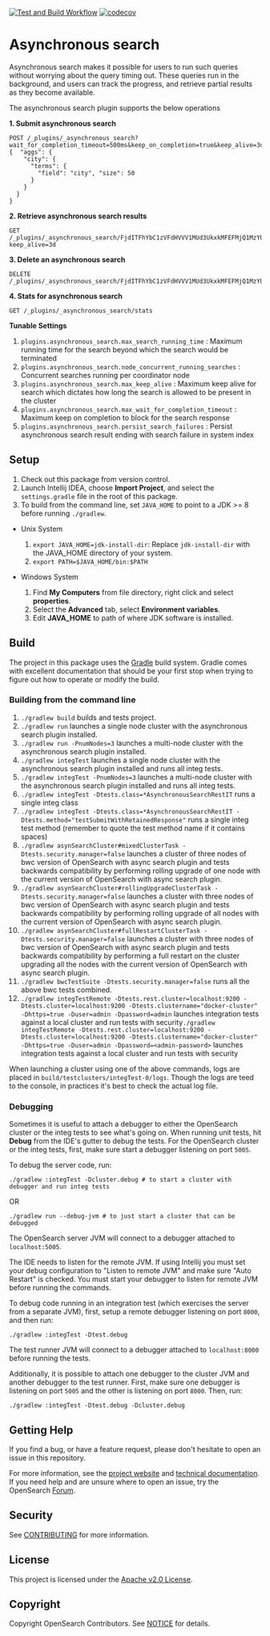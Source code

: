 [![Test and Build Workflow](https://github.com/opensearch-project/asynchronous-search/workflows/Test%20and%20Build%20Workflow/badge.svg)](https://github.com/opensearch-project/asynchronous-search/actions)
[![codecov](https://codecov.io/gh/opensearch-project/asynchronous-search/branch/main/graph/badge.svg)](https://codecov.io/gh/opensearch-project/asynchronous-search)

# Asynchronous search
Asynchronous search makes it possible for users to run such queries without worrying about the query timing out. 
These queries run in the background, and users can track the progress, and retrieve partial results as they become available.

The asynchronous search plugin supports the below operations

**1. Submit asynchronous search**
```
POST /_plugins/_asynchronous_search?wait_for_completion_timeout=500ms&keep_on_completion=true&keep_alive=3d
{  "aggs": {
    "city": {
      "terms": {
        "field": "city", "size": 50
      }
    }
  }
}

```

**2. Retrieve asynchronous search results**
```
GET /_plugins/_asynchronous_search/FjdITFhYbC1zVFdHVVV1MUd3UkxkMFEFMjQ1MzYUWHRrZjhuWUJXdFhxMmlCSW5HTE8BMQ==?keep_alive=3d
```

**3. Delete an asynchronous search**

```
DELETE /_plugins/_asynchronous_search/FjdITFhYbC1zVFdHVVV1MUd3UkxkMFEFMjQ1MzYUWHRrZjhuWUJXdFhxMmlCSW5HTE8BMQ==
```

**4. Stats for asynchronous search**

```
GET /_plugins/_asynchronous_search/stats
```

**Tunable Settings**
1. `plugins.asynchronous_search.max_search_running_time` : Maximum running time for the search beyond which the search would be terminated
2. `plugins.asynchronous_search.node_concurrent_running_searches` : Concurrent searches running per coordinator node
3. `plugins.asynchronous_search.max_keep_alive` : Maximum keep alive for search which dictates how long the search is allowed to be present in the cluster
4. `plugins.asynchronous_search.max_wait_for_completion_timeout` : Maximum keep on completion to block for the search response
5. `plugins.asynchronous_search.persist_search_failures` : Persist asynchronous search result ending with search failure in system index

## Setup

1. Check out this package from version control.
2. Launch Intellij IDEA, choose **Import Project**, and select the `settings.gradle` file in the root of this package. 
3. To build from the command line, set `JAVA_HOME` to point to a JDK >= 8 before running `./gradlew`.
  - Unix System
    1. `export JAVA_HOME=jdk-install-dir`: Replace `jdk-install-dir` with the JAVA_HOME directory of your system.
    2. `export PATH=$JAVA_HOME/bin:$PATH`
 
  - Windows System
    1. Find **My Computers** from file directory, right click and select **properties**.
    2. Select the **Advanced** tab, select **Environment variables**.
    3. Edit **JAVA_HOME** to path of where JDK software is installed.

## Build

The project in this package uses the [Gradle](https://docs.gradle.org/current/userguide/userguide.html) build system. Gradle comes with excellent documentation that should be your first stop when trying to figure out how to operate or modify the build.


### Building from the command line

1. `./gradlew build` builds and tests project.
2. `./gradlew run` launches a single node cluster with the asynchronous search plugin installed.
3. `./gradlew run -PnumNodes=3` launches a multi-node cluster with the asynchronous search plugin installed.
4. `./gradlew integTest` launches a single node cluster with the asynchronous search plugin installed and runs all integ tests.
5. `./gradlew integTest -PnumNodes=3` launches a multi-node cluster with the asynchronous search plugin installed and runs all integ tests.
6. `./gradlew integTest -Dtests.class=*AsynchronousSearchRestIT` runs a single integ class
7. `./gradlew integTest -Dtests.class=*AsynchronousSearchRestIT -Dtests.method="testSubmitWithRetainedResponse"` runs a single integ test method (remember to quote the test method name if it contains spaces)
8. `./gradlew asynSearchCluster#mixedClusterTask -Dtests.security.manager=false` launches a cluster of three nodes of bwc version of OpenSearch with async search plugin and tests backwards compatibility by performing rolling upgrade of one node with the current version of OpenSearch with async search plugin.
9. `./gradlew asynSearchCluster#rollingUpgradeClusterTask -Dtests.security.manager=false` launches a cluster with three nodes of bwc version of OpenSearch with async search plugin and tests backwards compatibility by performing rolling upgrade of all nodes with the current version of OpenSearch with async search plugin.
10. `./gradlew asynSearchCluster#fullRestartClusterTask -Dtests.security.manager=false` launches a cluster with three nodes of bwc version of OpenSearch with async search plugin and tests backwards compatibility by performing a full restart on the cluster upgrading all the nodes with the current version of OpenSearch with async search plugin.
11. `./gradlew bwcTestSuite -Dtests.security.manager=false` runs all the above bwc tests combined.
12. `./gradlew integTestRemote -Dtests.rest.cluster=localhost:9200 -Dtests.cluster=localhost:9200 -Dtests.clustername="docker-cluster" -Dhttps=true -Duser=admin -Dpassword=admin` launches integration tests against a local cluster and run tests with security`./gradlew integTestRemote -Dtests.rest.cluster=localhost:9200 -Dtests.cluster=localhost:9200 -Dtests.clustername="docker-cluster" -Dhttps=true -Duser=admin -Dpassword=<admin-password>` launches integration tests against a local cluster and run tests with security

When launching a cluster using one of the above commands, logs are placed in `build/testclusters/integTest-0/logs`. Though the logs are teed to the console, in practices it's best to check the actual log file.

### Debugging

Sometimes it is useful to attach a debugger to either the OpenSearch cluster or the integ tests to see what's going on. When running unit tests, hit **Debug** from the IDE's gutter to debug the tests.  For the OpenSearch cluster or the integ tests, first, make sure start a debugger listening on port `5005`. 

To debug the server code, run:

```
./gradlew :integTest -Dcluster.debug # to start a cluster with debugger and run integ tests
```

OR

```
./gradlew run --debug-jvm # to just start a cluster that can be debugged
```

The OpenSearch server JVM will connect to a debugger attached to `localhost:5005`.

The IDE needs to listen for the remote JVM. If using Intellij you must set your debug configuration to "Listen to remote JVM" and make sure "Auto Restart" is checked.
You must start your debugger to listen for remote JVM before running the commands.

To debug code running in an integration test (which exercises the server from a separate JVM), first, setup a remote debugger listening on port `8000`, and then run:

```
./gradlew :integTest -Dtest.debug
```

The test runner JVM will connect to a debugger attached to `localhost:8000` before running the tests.

Additionally, it is possible to attach one debugger to the cluster JVM and another debugger to the test runner. First, make sure one debugger is listening on port `5005` and the other is listening on port `8000`. Then, run:
```
./gradlew :integTest -Dtest.debug -Dcluster.debug
```


## Getting Help

If you find a bug, or have a feature request, please don't hesitate to open an issue in this repository.

For more information, see the [project website](https://opensearch.org/) and [technical documentation](https://opensearch.org/docs/latest/search-plugins/async/index/). If you need help and are unsure where to open an issue, try the OpenSearch [Forum](https://forum.opensearch.org/).

## Security

See [CONTRIBUTING](CONTRIBUTING.md#security-issue-notifications) for more information.

## License

This project is licensed under the [Apache v2.0 License](LICENSE).

## Copyright

Copyright OpenSearch Contributors. See [NOTICE](NOTICE) for details.
